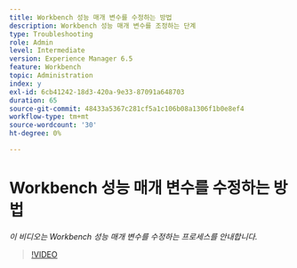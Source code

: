 ```yaml
---
title: Workbench 성능 매개 변수를 수정하는 방법
description: Workbench 성능 매개 변수를 조정하는 단계
type: Troubleshooting
role: Admin
level: Intermediate
version: Experience Manager 6.5
feature: Workbench
topic: Administration
index: y
exl-id: 6cb41242-18d3-420a-9e33-87091a648703
duration: 65
source-git-commit: 48433a5367c281cf5a1c106b08a1306f1b0e8ef4
workflow-type: tm+mt
source-wordcount: '30'
ht-degree: 0%

---
```


# Workbench 성능 매개 변수를 수정하는 방법

*이 비디오는 Workbench 성능 매개 변수를 수정하는 프로세스를 안내합니다.*

>[!VIDEO](https://video.tv.adobe.com/v/335511?quality=12&learn=on)
